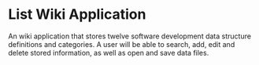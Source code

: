 # List Wiki Application
An wiki application that stores twelve software development data structure definitions and categories. A user will be able to search, add, edit and delete stored information, as well as open and save data files.
